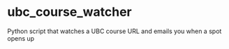 # ubc_course_watcher
Python script that watches a UBC course URL and emails you when a spot opens up
